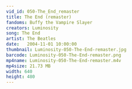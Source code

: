 ```yaml
---
vid_id: 050-The_End_remaster
title: The End (remaster)
fandoms: Buffy the Vampire Slayer
creators: Luminosity
song: The End
artist: The Beatles
date:   2004-11-01 10:00:00
thumbnail: Luminosity-050-The-End-remaster.jpg
barcode: Luminosity-050-The-End-remaster.png
mp4name: Luminosity-050-The-End-remaster.m4v
mp4size: 21.73 MB
width: 640
height: 480
---
```



  
